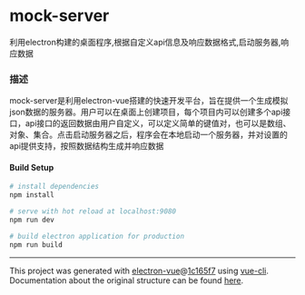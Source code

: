 # mock-server
利用electron构建的桌面程序,根据自定义api信息及响应数据格式,启动服务器,响应数据

### 描述
mock-server是利用electron-vue搭建的快速开发平台，旨在提供一个生成模拟json数据的服务器。用户可以在桌面上创建项目，每个项目内可以创建多个api接口，api接口的返回数据由用户自定义，可以定义简单的键值对，也可以是数组、对象、集合。点击启动服务器之后，程序会在本地启动一个服务器，并对设置的api提供支持，按照数据结构生成并响应数据

#### Build Setup

``` bash
# install dependencies
npm install

# serve with hot reload at localhost:9080
npm run dev

# build electron application for production
npm run build


```

---

This project was generated with [electron-vue](https://github.com/SimulatedGREG/electron-vue)@[1c165f7](https://github.com/SimulatedGREG/electron-vue/tree/1c165f7c5e56edaf48be0fbb70838a1af26bb015) using [vue-cli](https://github.com/vuejs/vue-cli). Documentation about the original structure can be found [here](https://simulatedgreg.gitbooks.io/electron-vue/content/index.html).
